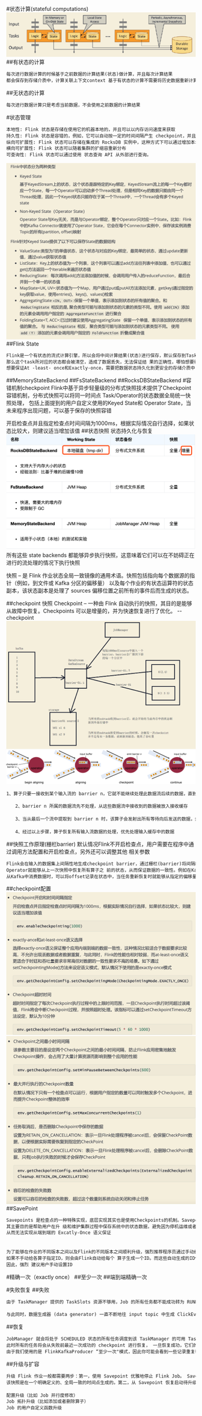 #状态计算(stateful computations)
![](.z_05_flink_01_核心功能_有状态计算_失败恢复_精确一次语义_checkpoint_images/04ac2e18.png)
##有状态的计算
```asp
每次进行数据计算的时候基于之前数据的计算结果(状态)做计算，并且每次计算结果
都会保存到存储介质中，计算关联上下文context 基于有状态的计算不需要将历史数据重新计算，提高了计算效率
```
##无状态的计算
```asp
每次进行数据计算只是考虑当前数据，不会使用之前数据的计算结果
```
#状态管理
```asp
本地性: Flink 状态是存储在使用它的机器本地的，并且可以以内存访问速度来获取
持久性: Flink 状态是容错的，例如，它可以自动按一定的时间间隔产生 checkpoint，并且在任务失败后进行恢复
纵向可扩展性: Flink 状态可以存储在集成的 RocksDB 实例中，这种方式下可以通过增加本地磁盘来扩展空间
横向可扩展性: Flink 状态可以随着集群的扩缩容重新分布
可查询性: Flink 状态可以通过使用 状态查询 API 从外部进行查询。
```
![](.z_05_flink_01_核心功能_有状态计算_失败恢复_精确一次语义_checkpoint_images/78eb12fa.png)
##Flink State
```asp
Flink是一个有状态的流式计算引擎，所以会将中间计算结果(状态)进行保存，默认保存到TaskManager 的堆内存中，但是当task挂掉，
那么这个task所对应的状态都会被清空，造成了数据丢失，无法保证结 果的正确性，哪怕想要得到正确结果，所有数据都要重新计算一遍，效率很低。
想要保证At -least- once和Exactly-once，需要把数据状态持久化到更安全的存储介质中，Flink提供了堆内内存、堆外内 存、HDFS、RocksDB等存储介质
```
##MemoryStateBackend
##FsStateBackend
##RocksDBStateBackend
#容错机制checkpoint
Flink中基于异步轻量级的分布式快照技术提供了Checkpoint容错机制，分布式快照可以将同一时间点 Task/Operator的状态数据全局统一快照处理，
包括上面提到的用户自定义使用的Keyed State和 Operator State，当未来程序出现问题，可以基于保存的快照容错

开启检查点并且指定检查点时间间隔为1000ms，根据实际情况自行选择，如果状态比较大，则建议适当增加该值
##状态快照
状态持久化与恢复
![](.z_05_flink_01_核心功能_有状态计算_精确一次语义_checkpoint_images/8523876f.png)
所有这些 state backends 都能够异步执行快照，这意味着它们可以在不妨碍正在进行的流处理的情况下执行快照

快照 – 是 Flink 作业状态全局一致镜像的通用术语。快照包括指向每个数据源的指针（例如，到文件或 Kafka 分区的偏移量）
以及每个作业的有状态运算符的状态副本，该状态副本是处理了 sources 偏移位置之前所有的事件后而生成的状态。

##checkpoint 快照
Checkpoint – 一种由 Flink 自动执行的快照，其目的是能够从故障中恢复。Checkpoints 可以是增量的，并为快速恢复进行了优化。
 --checkpoint
![](.z_05_flink_01_核心功能_有状态计算_失败恢复_精确一次语义_checkpoint_images/0880e0b4.png)
![](.z_05_flink_01_核心功能_有状态计算_失败恢复_精确一次语义_checkpoint_images/2efa1db1.png)
```asp
1、算子只要一接收到某个输入流的 barrier n，它就不能继续处理此数据流后续的数据，直到该算子接收到其余流的 barrier n。否则会将属于 snapshot n 的数据和 snapshot n+1的搞混

　　2、barrier n 所属的数据流先不处理，从这些数据流中接收到的数据被放入接收缓存

　　3、当从最后一个流中提取到 barrier n 时，该算子会发射出所有等待向后发送的数据，然后发射snapshot n对应的barrier n

　　4、经过以上步骤，算子恢复所有输入流数据的处理，优先处理输入缓存中的数据
```
##快照工作原理(栅栏barrier)
默认情况Flink不开启检查点，用户需要在程序中通过调用方法配置和开启检查点，另外还可以调整其他 相关参数
[](https://www.jianshu.com/p/4d31d6cddc99)
[](https://rann.cc/2017/10/15/flink-checkpoint.html#Barrier%E6%98%AF%E4%BB%80%E4%B9%88)
```asp
Flink会在输入的数据集上间隔性地生成checkpoint barrier，通过栅栏(barrier)将间隔时间段内的数 据划分到相应的checkpoint中。当程序出现异常时，
Operator就能够从上一次快照中恢复所有算子之 前的状态，从而保证数据的一致性。例如在KafkaConsumer算子中维护offset状态，当系统出现问题无 法
从Kafka中消费数据时，可以将offset记录在状态中，当任务重新恢复时就能够从指定的偏移量开始消 费数据。
```
##checkpoint配置
![](.z_05_flink_01_核心功能_有状态计算_失败恢复_精确一次语义_checkpoint_images/d5ca9575.png)
![](.z_05_flink_01_核心功能_有状态计算_失败恢复_精确一次语义_checkpoint_images/11499cdb.png)
##SavePoint
```asp
Savepoints 是检查点的一种特殊实现，底层实现其实也是使用Checkpoints的机制。Savepoints是用户 以手工命令的方式触发Checkpoint,并将结果持久化到指定的存储路径中，
其主要目的是帮助用户在升 级和维护集群过程中保存系统中的状态数据，避免因为停机运维或者升级应用等正常终止应用的操作而 导致系统无法恢复到原有的计算状态的情况，
从而无法实现从端到端的 Excatly-Once 语义保证


为了能够在作业的不同版本之间以及Flink的不同版本之间顺利升级，强烈推荐程序员通过手动给算子赋 予ID，这些ID将用于确定每一个算子的状态范围。
如果不手动给各算子指定ID，则会由Flink自动给每个 算子生成一个ID。而这些自动生成的ID依赖于程序的结构，并且对代码的更改是很敏感的。
因此，强烈 建议用户手动设置ID
```
#精确一次（exactly once）
[](https://zhuanlan.zhihu.com/p/266620519)
##至少一次
##端到端精确一次

#失败恢复
##失败
```asp
由于 TaskManager 提供的 TaskSlots 资源不够用，Job 的所有任务都不能成功转为 RUNNING 状态，直到有新的 TaskManager 可用。在此之前，该 Job 将经历一个取消和重新提交 不断循环的过程。

与此同时，数据生成器 (data generator) 一直不断地往 input topic 中生成 ClickEvent 事件，在生产环境中也经常出现这种 Job 挂掉但源头还在不断产生数据的情况
```
##恢复
```asp
JobManager 就会将处于 SCHEDULED 状态的所有任务调度到该 TaskManager 的可用 TaskSlots 中运行，
此时所有的任务将会从失败前最近一次成功的 checkpoint 进行恢复， 一旦恢复成功，它们的状态将转变为 RUNNING
由于我们使用的是 FlinkKafkaProducer “至少一次"模式，因此你可能会看到一些记录重复输出多次
```
##升级与扩容
[](https://nightlies.apache.org/flink/flink-docs-release-1.14/zh/docs/try-flink/flink-operations-playground/#%E8%8E%B7%E5%8F%96%E6%89%80%E6%9C%89%E8%BF%90%E8%A1%8C%E4%B8%AD%E7%9A%84-job)
```asp
升级 Flink 作业一般都需要两步：第一，使用 Savepoint 优雅地停止 Flink Job。 Savepoint 是整个应用程序状态的一次快照（类似于 checkpoint ），
该快照是在一个明确定义的、全局一致的时间点生成的。第二，从 Savepoint 恢复启动待升级的 Flink Job。 在此，“升级”包含如下几种含义：

配置升级（比如 Job 并行度修改）
Job 拓扑升级（比如添加或者删除算子）
Job 的用户自定义函数升级
```
